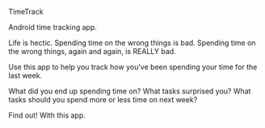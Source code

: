 TimeTrack

Android time tracking app.

Life is hectic.
Spending time on the wrong things is bad.
Spending time on the wrong things, again and again, is REALLY bad.

Use this app to help you track how you've been spending your time for the last week.

What did you end up spending time on?
What tasks surprised you?
What tasks should you spend more or less time on next week?

Find out! With this app.
